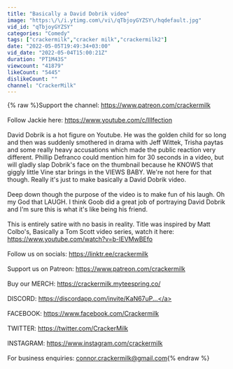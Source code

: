 ```yaml
---
title: "Basically a David Dobrik video"
image: "https:\/\/i.ytimg.com\/vi\/qTbjoyGYZSY\/hqdefault.jpg"
vid_id: "qTbjoyGYZSY"
categories: "Comedy"
tags: ["crackermilk","cracker milk","crackermilk2"]
date: "2022-05-05T19:49:34+03:00"
vid_date: "2022-05-04T15:00:21Z"
duration: "PT1M43S"
viewcount: "41879"
likeCount: "5445"
dislikeCount: ""
channel: "CrackerMilk"
---
```

{% raw %}Support the channel: <a rel="nofollow" target="blank" href="https://www.patreon.com/crackermilk">https://www.patreon.com/crackermilk</a><br /><br />Follow Jackie here: <a rel="nofollow" target="blank" href="https://www.youtube.com/c/Illfection">https://www.youtube.com/c/Illfection</a><br /><br />David Dobrik is a hot figure on Youtube. He was the golden child for so long and then was suddenly smothered in drama with Jeff Wittek, Trisha paytas and some really heavy accusations which made the public reaction very different. Phillip Defranco could mention him for 30 seconds in a video, but will gladly slap Dobrik's face on the thumbnail because he KNOWS that giggly little Vine star brings in the VIEWS BABY. We're not here for that though. Really it's just to make basically a David Dobrik video.<br /><br />Deep down though the purpose of the video is to make fun of his laugh. Oh my God that LAUGH. I think Goob did a great job of portraying David Dobrik and I'm sure this is what it's like being his friend. <br /><br />This is entirely satire with no basis in reality. Title was inspired by Matt Colbo's, Basically a Tom Scott video series, watch it here: <a rel="nofollow" target="blank" href="https://www.youtube.com/watch?v=b-IEVMwBEfo">https://www.youtube.com/watch?v=b-IEVMwBEfo</a><br /><br />Follow us on socials: <a rel="nofollow" target="blank" href="https://linktr.ee/crackermilk">https://linktr.ee/crackermilk</a><br /><br />Support us on Patreon: <a rel="nofollow" target="blank" href="https://www.patreon.com/crackermilk">https://www.patreon.com/crackermilk</a><br /><br />Buy our MERCH: <a rel="nofollow" target="blank" href="https://crackermilk.myteespring.co/">https://crackermilk.myteespring.co/</a><br /><br />DISCORD: <a rel="nofollow" target="blank" href="https://discordapp.com/invite/KaN67uP...">https://discordapp.com/invite/KaN67uP...</a><br /><br />FACEBOOK: <a rel="nofollow" target="blank" href="https://www.facebook.com/Crackermilk">https://www.facebook.com/Crackermilk</a><br /><br />TWITTER: <a rel="nofollow" target="blank" href="https://twitter.com/CrackerMilk">https://twitter.com/CrackerMilk</a><br /><br />INSTAGRAM: <a rel="nofollow" target="blank" href="https://www.instagram.com/crackermilk">https://www.instagram.com/crackermilk</a><br /><br />For business enquiries: connor.crackermilk@gmail.com{% endraw %}
